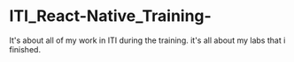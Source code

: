 # ITI_React-Native_Training-
It's about all of my work in ITI during the training. it's all about my labs that i finished.
